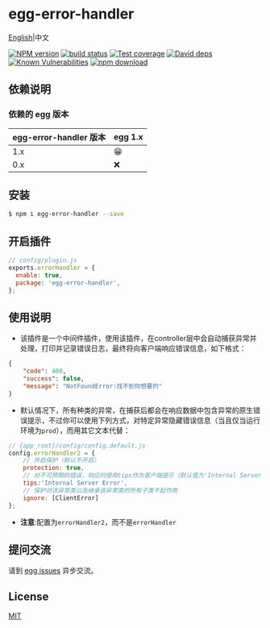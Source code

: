 # egg-error-handler

[English](./README.md)|中文

[![NPM version][npm-image]][npm-url]
[![build status][travis-image]][travis-url]
[![Test coverage][codecov-image]][codecov-url]
[![David deps][david-image]][david-url]
[![Known Vulnerabilities][snyk-image]][snyk-url]
[![npm download][download-image]][download-url]

[npm-image]: https://img.shields.io/npm/v/egg-error-handler.svg?style=flat-square
[npm-url]: https://npmjs.org/package/egg-error-handler
[travis-image]: https://img.shields.io/travis/eggjs/egg-error-handler.svg?style=flat-square
[travis-url]: https://travis-ci.org/eggjs/egg-error-handler
[codecov-image]: https://img.shields.io/codecov/c/github/eggjs/egg-error-handler.svg?style=flat-square
[codecov-url]: https://codecov.io/github/eggjs/egg-error-handler?branch=master
[david-image]: https://img.shields.io/david/eggjs/egg-error-handler.svg?style=flat-square
[david-url]: https://david-dm.org/eggjs/egg-error-handler
[snyk-image]: https://snyk.io/test/npm/egg-error-handler/badge.svg?style=flat-square
[snyk-url]: https://snyk.io/test/npm/egg-error-handler
[download-image]: https://img.shields.io/npm/dm/egg-error-handler.svg?style=flat-square
[download-url]: https://npmjs.org/package/egg-error-handler

<!--
Description here.
-->

## 依赖说明

### 依赖的 egg 版本

egg-error-handler 版本 | egg 1.x
--- | ---
1.x | 😁
0.x | ❌

## 安装

```bash
$ npm i egg-error-handler --save
```

## 开启插件

```js
// config/plugin.js
exports.errorHandler = {
  enable: true,
  package: 'egg-error-handler',
};
```

## 使用说明

- 该插件是一个中间件插件，使用该插件，在controller层中会自动捕获异常并处理，打印并记录错误日志，最终将向客户端响应错误信息，如下格式：

```json
{
    "code": 400,
    "success": false,
    "message": "NotFoundError:找不到你想要的"
}
```

- 默认情况下，所有种类的异常，在捕获后都会在响应数据中包含异常的原生错误提示，不过你可以使用下列方式，对特定异常隐藏错误信息（当且仅当运行环境为`prod`），而用其它文本代替： 
```js
// {app_root}/config/config.default.js
config.errorHandler2 = {
    // 开启保护（默认不开启）
    protection: true,
    // 对不可预期的错误，响应时使用tips作为客户端提示（默认值为'Internal Server Error'）
    tips:'Internal Server Error',
    // 保护对该异常类以及继承该异常类的所有子类不起作用
    ignore: [ClientError]
};
```

- **注意**:配置为`errorHandler2`，而不是`errorHandler`

## 提问交流

请到 [egg issues](https://github.com/iamljw/egg-error-handler/issues) 异步交流。

## License

[MIT](LICENSE)

